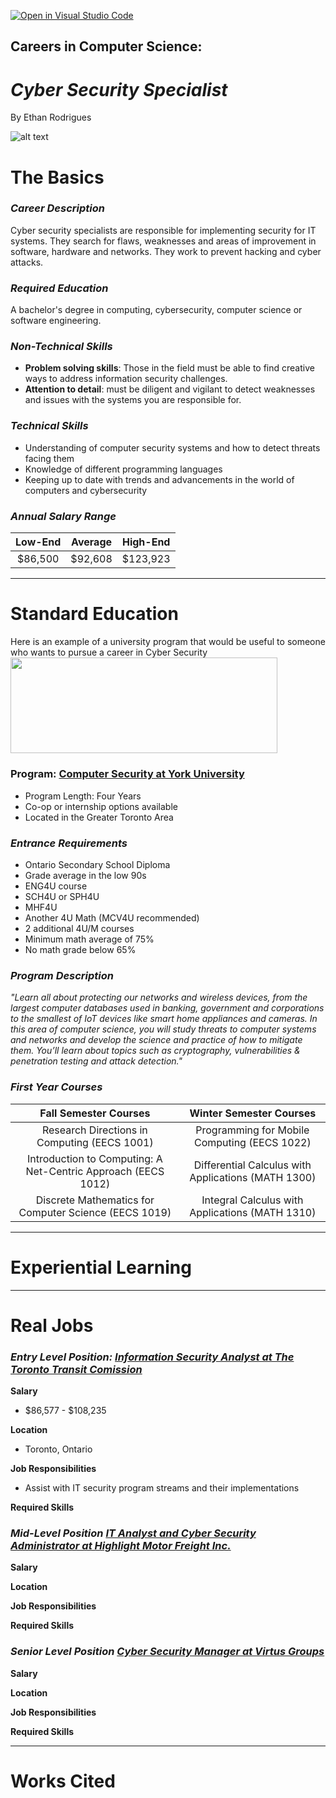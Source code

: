 [![Open in Visual Studio Code](https://classroom.github.com/assets/open-in-vscode-c66648af7eb3fe8bc4f294546bfd86ef473780cde1dea487d3c4ff354943c9ae.svg)](https://classroom.github.com/online_ide?assignment_repo_id=10087165&assignment_repo_type=AssignmentRepo)
## Careers in Computer Science: 
# **_Cyber Security Specialist_**
By Ethan Rodrigues

![alt text](https://onlinedegrees.sandiego.edu/wp-content/uploads/2020/06/iStock-1194430861-1-2.jpeg "Cyber Security Specialist Image")

# **The Basics**
### _Career Description_
Cyber security specialists are responsible for implementing security for IT systems. They search for flaws, weaknesses and areas of improvement in software, hardware and networks. They work to prevent hacking and cyber attacks. 

### _Required Education_
A bachelor's degree in computing, cybersecurity, computer science or software engineering.

### _Non-Technical Skills_
* **Problem solving skills**: Those in the field must be able to find creative ways to address information security challenges.
* **Attention to detail**: must be diligent and vigilant to detect weaknesses and issues with the systems you are responsible for. 

### _Technical Skills_
* Understanding of computer security systems and how to detect threats facing them
* Knowledge of different programming languages
* Keeping up to date with trends and advancements in the world of computers and cybersecurity

### _Annual Salary Range_
|Low-End|Average|High-End|
|:-----:|:-----:|:-----:|
|$86,500|$92,608|$123,923|
---
# **Standard Education**
Here is an example of a university program that would be useful to someone who wants to pursue a career in Cyber Security
<img src="https://upload.wikimedia.org/wikipedia/commons/thumb/8/87/Logo_York_University.svg/2560px-Logo_York_University.svg.png" width="426.5" height="153.5">
### **Program:** [**Computer Security at York University**](https://futurestudents.yorku.ca/program/computer-security "Program Website")
* Program Length: Four Years
* Co-op or internship options available
* Located in the Greater Toronto Area

### _Entrance Requirements_
* Ontario Secondary School Diploma
*  Grade average in the low 90s
* ENG4U course
* SCH4U or SPH4U
* MHF4U
* Another 4U Math (MCV4U recommended)
* 2 additional 4U/M courses
* Minimum math average of 75%
* No math grade below 65%

### _Program Description_
*"Learn all about protecting our networks and wireless devices, from the largest computer databases used in banking, government and corporations to the smallest of IoT devices like smart home appliances and cameras. In this area of computer science, you will study threats to computer systems and networks and develop the science and practice of how to mitigate them. You’ll learn about topics such as cryptography, vulnerabilities & penetration testing and attack detection."*

### _First Year Courses_
|Fall Semester Courses|Winter Semester Courses|
|:-----:|:-----:|
|Research Directions in Computing (EECS 1001)|Programming for Mobile Computing (EECS 1022)|
|Introduction to Computing: A Net-Centric Approach (EECS 1012)|Differential Calculus with Applications (MATH 1300)|
|Discrete Mathematics for Computer Science (EECS 1019)|Integral Calculus with Applications (MATH 1310)|

---
# **Experiential Learning**


---
# **Real Jobs**

### _Entry Level Position:_ [_Information Security Analyst at The Toronto Transit Comission_](https://ca.indeed.com/viewjob?jk=6ece1342ad5fcf61&tk=1gp8t58mui6lt800&from=serp&vjs=3 "Indeed.com Job Posting")
**Salary**
* $86,577 - $108,235

**Location**
* Toronto, Ontario

**Job Responsibilities**
* Assist with IT security program streams and their implementations


**Required Skills**

### _Mid-Level Position_ [_IT Analyst and Cyber Security Administrator at Highlight Motor Freight Inc._](https://ca.indeed.com/viewjob?jk=db5f545418e2289f&q=Cyber+Security&tk=1gp8t58mui6lt800&from=web&advn=9385227325796523&adid=406142846&ad=-6NYlbfkN0ADw9qzcUM7kXoYBl3PUzeJblkoI70OElDAFOpNbRRjBvcvMD2xYbvmFwrUy4Qy4GG1qWaA_0-Gql7vEjVRaxL4vEK8Xi--Q_EDeHy-f4xaQevAa8ywGaxCiRcz7fhu-dZnTDCYFI2u2aRf1jYnn-exy3b4M3cARl5xC1qcxPFNfQZGewU3F1KxyVdDoZMAYCX7hFd3lstb5dIlhrtCNCiYZ1ridBqIzzcsq2jjSDbxitsCC2grqfQghst6NR1zsMx9Hz2ggFxfGUvlp_CotvpXCCQuL_3wvgG6s3qNnp2mqQpAIuHd73KZkxk9uD23Rv2l4AL-WV6hmG6NMtZ4N6qO4MRzj8evAqC-qOArhq8PsXo5uUfPwDoK38N6GDnEk-5ktKwLTEtYvFq1GLlaw9OCUT4RW_AWuuL0Jod4Fu8DWAttmIlA5rlU&pub=4a1b367933fd867b19b072952f68dceb&xkcb=SoAm-_M3ToyawGQ8KJ0MbzkdCdPP&vjs=3 "Indeed.com Job Posting")
**Salary**

**Location**

**Job Responsibilities**

**Required Skills**

### _Senior Level Position_ [_Cyber Security Manager at Virtus Groups_](https://ca.indeed.com/viewjob?jk=f8dfcbed7ebb685b&q=Cyber+Security+Canada&tk=1gp8m3s5mm3cm800&from=web&advn=4371461164512307&adid=406732187&ad=-6NYlbfkN0DmYFwFT8mQP3s44d5e2OugU524t6Zq4LhKxhnWwstGn-4IeLJgu5sBTnNgpwdbVHqvy54jSF6IIdCaZC-eiz2GuRX0rVy7LXY07KvE4PO3907OjuS_-RChZF8YKx26EwXTis7JZb4B2U3bFGocbFi4xBTMYAVumZ92PJfJsfsWEUKlw36X-vpu96oQfi0dvrIjNbF-S35YKTLgowPm7A81gFNyBHyZrRxGIrbfFZ2nAEjeVTXVXGWA8p22v86143MturheDmEVTXq4wc_5FPcaPAVdRppllp_E-DMGdcAA8_rXB1Kt-Y3mVrd8YR_Ok_w50EpmwJUsWPWkL4o-oFqllQlt20V9OLuXgKeRgX4y0BOmVGaC7uhMUX5YDj4lTyGIBvZpeEzWPzslb6HFr8sWPYc95aSQ93-ITRTQUzkBPeS60U6XBna7&pub=4a1b367933fd867b19b072952f68dceb&xkcb=SoDG-_M3TokAUgR1Nh0LbzkdCdPP&vjs=3 "Indeed.com Job Posting")
**Salary**

**Location**

**Job Responsibilities**

**Required Skills**

---
# **Works Cited**